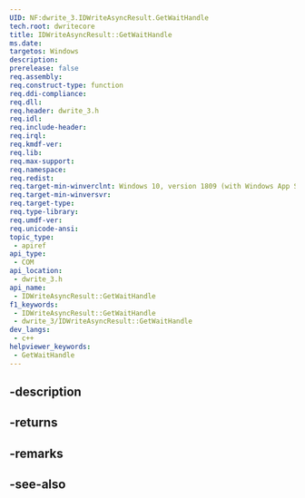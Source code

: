 ```yaml
---
UID: NF:dwrite_3.IDWriteAsyncResult.GetWaitHandle
tech.root: dwritecore
title: IDWriteAsyncResult::GetWaitHandle
ms.date: 
targetos: Windows
description: 
prerelease: false
req.assembly: 
req.construct-type: function
req.ddi-compliance: 
req.dll: 
req.header: dwrite_3.h
req.idl: 
req.include-header: 
req.irql: 
req.kmdf-ver: 
req.lib: 
req.max-support: 
req.namespace: 
req.redist: 
req.target-min-winverclnt: Windows 10, version 1809 (with Windows App SDK 0.5 or later)
req.target-min-winversvr: 
req.target-type: 
req.type-library: 
req.umdf-ver: 
req.unicode-ansi: 
topic_type:
 - apiref
api_type:
 - COM
api_location:
 - dwrite_3.h
api_name:
 - IDWriteAsyncResult::GetWaitHandle
f1_keywords:
 - IDWriteAsyncResult::GetWaitHandle
 - dwrite_3/IDWriteAsyncResult::GetWaitHandle
dev_langs:
 - c++
helpviewer_keywords:
 - GetWaitHandle
---
```


## -description

## -returns

## -remarks

## -see-also

